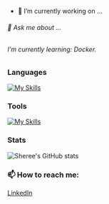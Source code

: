 
- 🔭 I’m currently working on ...
###### 💬 Ask me about ...

###### I’m currently learning: Docker.

### Languages

[![My Skills](https://skillicons.dev/icons?i=c,cpp,py)](https://skillicons.dev)

### Tools

[![My Skills](https://skillicons.dev/icons?i=github,vscode,cmake,docker)](https://skillicons.dev)

### Stats

![Sheree's GitHub stats](https://github-readme-stats.vercel.app/api?username=ShereeMorphett&theme=omni&show_icons=true&hide_rank=true&hide_title=true)


### 📫 How to reach me:

[LinkedIn](https://www.linkedin.com/in/sheree-morphett)
